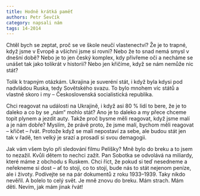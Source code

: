 ```yaml
---
title: Hodně krátká paměť
authors: Petr Ševčík
category: napsali nám
tags: 14-2014
---
```


Chtěl bych se zeptat, proč se ve škole neučí vlastenectví? Že je to trapné, když jsme v Evropě a všichni jsme si rovni? Nebo že to snad nemá smysl v dnešní době? Nebo je to jen český komplex, kdy přivřeme oči a necháme se unášet tak jako tolikrát v historii? Nebo jen křičíme, když se nám nemůže nic stát?

Tolik k trapným otázkám. Ukrajina je suveréní stát, i když byla kdysi pod nadvládou Ruska, tedy Sovětského svazu. To bylo mnohem víc států a vlastně skoro i my – Československá socialistická republika.

Chci reagovat na události na Ukrajině, i když asi 80 % lidí to bere, že je to daleko a co by se „nám“ mohlo stát? Ano je to daleko a my přece chceme topit plynem a jezdit auty. Takže proč bysme měli reagovat, když jsme malí a je nám dobře? Myslím, že právě proto, že jsme malí, bychom měli reagovat – křičet – řvát. Protože když se malí nepostaví za sebe, ale budou stát jen tak v řadě, ten velký je srazí a prosadí si svou demagogii. 

Jak vám všem bylo při sledování filmu Pelíšky? Mně bylo do breku a to jsem to nezažil. Kvůli dětem to nechci zažít. Pan Sobotka se odvolává na miliardy, které máme z obchodu s Ruskem. Chci říct, že pokud si teď nesedneme a neřekneme si dost – ať to stojí, co to stojí, bude nás to stát nejenom peníze, ale i životy. Podívejte se na pár dokumentů z roku 1933–1939. Taky nikdo nevěřil. A bolelo to celý svět. Je mně znovu do breku. Mám strach. Mám děti. Nevím, jak mám jinak řvát!